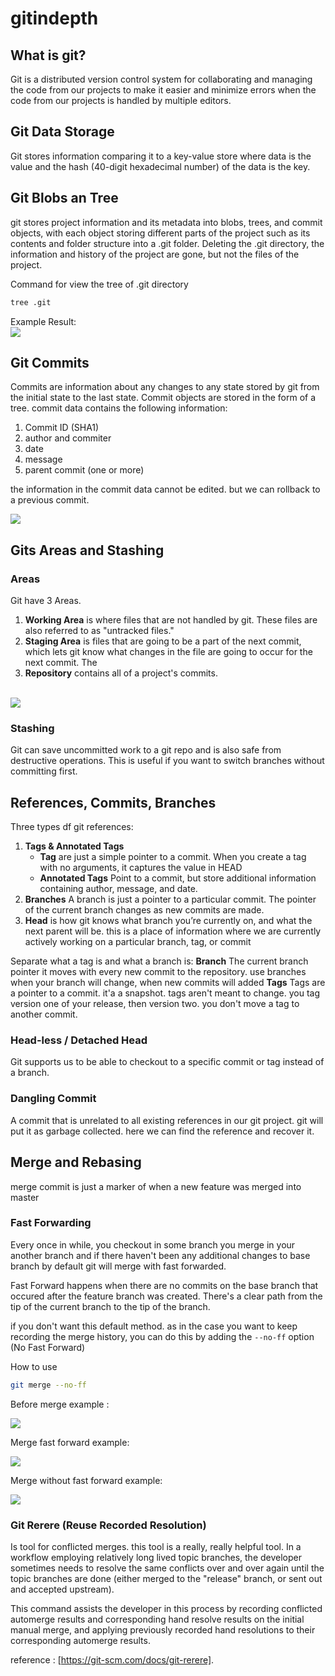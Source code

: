 # gitindepth
## What is git?
Git is a distributed version control system for collaborating and managing the code from our projects to make it easier and minimize errors when the code from our projects is handled by multiple editors.

## Git Data Storage
Git stores information comparing it to a key-value store where data is the value and the hash (40-digit hexadecimal number) of the data is the key.

## Git Blobs an Tree
git stores project information and its metadata into blobs, trees, and commit objects, with each object storing different parts of the project such as its contents and folder structure into a .git folder. Deleting the .git directory, the information and history of the project are gone, but not the files of the project.

Command for view the tree of .git directory
```sh
tree .git
```

Example Result:
<br />
<img src="https://user-images.githubusercontent.com/18713143/149710372-36648673-10d5-4ea6-8db0-86dd43e1c031.png">

## Git Commits
Commits are information about any changes to any state stored by git from the initial state to the last state. Commit objects are stored in the form of a tree. commit data contains the following information:
1. Commit ID (SHA1)
2. author and commiter
3. date
4. message
5. parent commit (one or more)

the information in the commit data cannot be edited. but we can rollback to a previous commit.

<img src="https://user-images.githubusercontent.com/18713143/149713104-d087d84d-c8fd-4174-884c-c910d4d1c505.png">

## Gits Areas and Stashing
### Areas
Git have 3 Areas. 
1. <b>Working Area</b> is where files that are not handled by git. These files are also referred to as "untracked files." 
2. <b>Staging Area</b> is files that are going to be a part of the next commit, which lets git know what changes in the file are going to occur for the next commit. The 
3. <b>Repository</b> contains all of a project's commits.

<br/>
<img src="https://user-images.githubusercontent.com/18713143/149714437-b5343c52-47d2-4f4a-8efd-b9379142107f.png">

### Stashing
Git can save uncommitted work to a git repo and is also safe from destructive operations. This is useful if you want to switch branches without committing first.
## References, Commits, Branches
Three types df git references:
1. <b>Tags & Annotated Tags</b> 
    - __Tag__ are just a simple pointer to a commit. When you create a tag with no arguments, it captures the value in HEAD
    - __Annotated Tags__ Point to a commit, but store additional information containing author, message, and date.
2. <b>Branches</b> 
    A branch is just a pointer to a particular commit. The pointer of the current branch changes as new commits are made.
3. <b>Head</b> 
    is how git knows what branch you’re currently on, and what the next parent will be. this is a place of information where we are currently actively working on a particular branch, tag, or commit

Separate what a tag is and what a branch is:
__Branch__
    The current branch pointer it moves with every new commit to the repository. use branches when your branch will change,  when new commits will added
__Tags__
    Tags are a pointer to a commit. it'a a snapshot. tags aren't meant to change. you tag version one of your release, then version two. you don't move a tag to another commit.
### Head-less / Detached Head
Git supports us to be able to checkout to a specific commit or tag instead of a branch.
### Dangling Commit
A commit that is unrelated to all existing references in our git project. git will put it as garbage collected. here we can find the reference and recover it.

## Merge and Rebasing
merge commit is just a marker of when a new feature was merged into master
### Fast Forwarding
Every once in while, you checkout in some branch you merge in your another branch and if there haven't been any additional changes to base branch by default git will merge with fast forwarded. 

Fast Forward happens when there are no commits on the base branch that occured after the feature branch was created. There's a clear path from the tip of the current branch to the tip of the branch.

if you don't want this default method. as in the case you want to keep recording the merge history, you can do this by adding the `--no-ff` option (No Fast Forward)

How to use

```sh
git merge --no-ff
```

Before merge example : 

<img src="https://user-images.githubusercontent.com/18713143/149748753-66288ed5-a2fb-4ee4-8120-6204082124e1.png">


Merge fast forward example:

<img src="https://user-images.githubusercontent.com/18713143/149759839-3c604e31-884b-4f44-a4d8-f25909de09b0.png">


Merge without fast forward example:

<img src="https://user-images.githubusercontent.com/18713143/149749898-c4308928-6668-4fc3-a839-01f08d9eba02.png">

### Git Rerere (Reuse Recorded Resolution)
Is tool for conflicted merges. this tool is a really, really helpful tool. In a workflow employing relatively long lived topic branches, the developer sometimes needs to resolve the same conflicts over and over again until the topic branches are done (either merged to the "release" branch, or sent out and accepted upstream).

This command assists the developer in this process by recording conflicted automerge results and corresponding hand resolve results on the initial manual merge, and applying previously recorded hand resolutions to their corresponding automerge results.

reference : [https://git-scm.com/docs/git-rerere].
